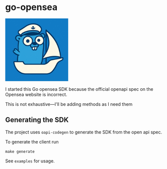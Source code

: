 # go-opensea

<img src="logo.jpg" alt="OpenSea Go SDK Logo" width="200"/>

I started this Go opensea SDK because the official openapi spec on the Opensea website is incorrect.

This is not exhaustive—I'll be adding methods as I need them

## Generating the SDK

The project uses `oapi-codegen` to generate the SDK from the open api spec.

To generate the client run

```shell
make generate
```

See `examples` for usage.
